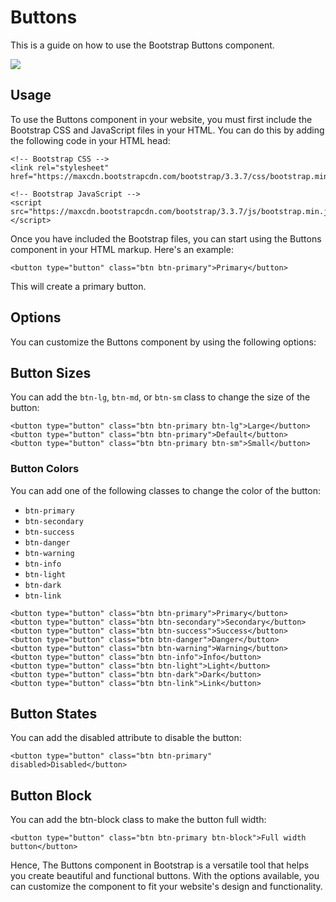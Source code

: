 # Buttons

This is a guide on how to use the Bootstrap Buttons component.

<img src="https://user-images.githubusercontent.com/95307102/221257609-2b1fb9a1-714a-4baf-bfc4-e41cac13d4ca.png">


## Usage
To use the Buttons component in your website, you must first include the Bootstrap CSS and JavaScript files in your HTML. You can do this by adding the following code in your HTML head:

````
<!-- Bootstrap CSS -->
<link rel="stylesheet" href="https://maxcdn.bootstrapcdn.com/bootstrap/3.3.7/css/bootstrap.min.css">

<!-- Bootstrap JavaScript -->
<script src="https://maxcdn.bootstrapcdn.com/bootstrap/3.3.7/js/bootstrap.min.js"></script>
````

Once you have included the Bootstrap files, you can start using the Buttons component in your HTML markup. 
Here's an example:

````
<button type="button" class="btn btn-primary">Primary</button>
````

This will create a primary button.

## Options

You can customize the Buttons component by using the following options:

## Button Sizes

You can add the `btn-lg`, `btn-md`, or `btn-sm` class to change the size of the button:

````
<button type="button" class="btn btn-primary btn-lg">Large</button>
<button type="button" class="btn btn-primary">Default</button>
<button type="button" class="btn btn-primary btn-sm">Small</button>
````

### Button Colors

You can add one of the following classes to change the color of the button:

- `btn-primary`
- `btn-secondary`
- `btn-success`
- `btn-danger`
- `btn-warning`
- `btn-info`
- `btn-light`
- `btn-dark`
- `btn-link`


````
<button type="button" class="btn btn-primary">Primary</button>
<button type="button" class="btn btn-secondary">Secondary</button>
<button type="button" class="btn btn-success">Success</button>
<button type="button" class="btn btn-danger">Danger</button>
<button type="button" class="btn btn-warning">Warning</button>
<button type="button" class="btn btn-info">Info</button>
<button type="button" class="btn btn-light">Light</button>
<button type="button" class="btn btn-dark">Dark</button>
<button type="button" class="btn btn-link">Link</button>
````

## Button States

You can add the disabled attribute to disable the button:

````
<button type="button" class="btn btn-primary" disabled>Disabled</button>
````

## Button Block
You can add the btn-block class to make the button full width:

````
<button type="button" class="btn btn-primary btn-block">Full width button</button>
````

Hence,
The Buttons component in Bootstrap is a versatile tool that helps you create beautiful and functional buttons. With the options available, you can customize the component to fit your website's design and functionality.



